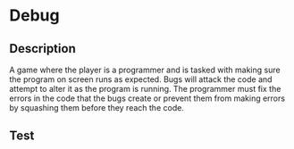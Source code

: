 # Debug

## Description
A game where the player is a programmer and is tasked with making sure the program on screen runs as expected. Bugs will attack the code and attempt to alter it as the program is running. The programmer must fix the errors in the code that the bugs create or prevent them from making errors by squashing them before they reach the code.

## Test